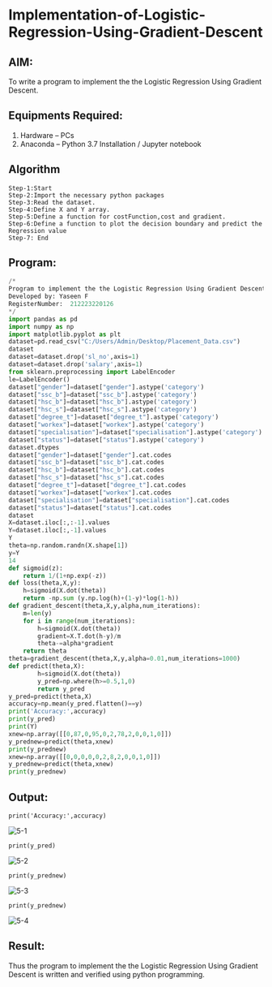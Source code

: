 # Implementation-of-Logistic-Regression-Using-Gradient-Descent

## AIM:
To write a program to implement the the Logistic Regression Using Gradient Descent.

## Equipments Required:
1. Hardware – PCs
2. Anaconda – Python 3.7 Installation / Jupyter notebook

## Algorithm
```
Step-1:Start
Step-2:Import the necessary python packages
Step-3:Read the dataset.
Step-4:Define X and Y array.
Step-5:Define a function for costFunction,cost and gradient.
Step-6:Define a function to plot the decision boundary and predict the Regression value 
Step-7: End
```
## Program:
```py
/*
Program to implement the the Logistic Regression Using Gradient Descent.
Developed by: Yaseen F
RegisterNumber:  212223220126
*/
import pandas as pd
import numpy as np
import matplotlib.pyplot as plt
dataset=pd.read_csv("C:/Users/Admin/Desktop/Placement_Data.csv")
dataset
dataset=dataset.drop('sl_no',axis=1)
dataset=dataset.drop('salary',axis=1)
from sklearn.preprocessing import LabelEncoder
le=LabelEncoder()
dataset["gender"]=dataset["gender"].astype('category')
dataset["ssc_b"]=dataset["ssc_b"].astype('category')
dataset["hsc_b"]=dataset["hsc_b"].astype('category')
dataset["hsc_s"]=dataset["hsc_s"].astype('category')
dataset["degree_t"]=dataset["degree_t"].astype('category')
dataset["workex"]=dataset["workex"].astype('category')
dataset["specialisation"]=dataset["specialisation"].astype('category')
dataset["status"]=dataset["status"].astype('category')
dataset.dtypes
dataset["gender"]=dataset["gender"].cat.codes
dataset["ssc_b"]=dataset["ssc_b"].cat.codes
dataset["hsc_b"]=dataset["hsc_b"].cat.codes
dataset["hsc_s"]=dataset["hsc_s"].cat.codes
dataset["degree_t"]=dataset["degree_t"].cat.codes
dataset["workex"]=dataset["workex"].cat.codes
dataset["specialisation"]=dataset["specialisation"].cat.codes
dataset["status"]=dataset["status"].cat.codes
dataset
X=dataset.iloc[:,:-1].values
Y=dataset.iloc[:,-1].values
Y
theta=np.random.randn(X.shape[1])
y=Y
14
def sigmoid(z):
    return 1/(1+np.exp(-z))
def loss(theta,X,y):
    h=sigmoid(X.dot(theta))
    return -np.sum (y.np.log(h)+(1-y)*log(1-h))
def gradient_descent(theta,X,y,alpha,num_iterations):
    m=len(y)
    for i in range(num_iterations):
        h=sigmoid(X.dot(theta))
        gradient=X.T.dot(h-y)/m
        theta-=alpha*gradient
    return theta
theta=gradient_descent(theta,X,y,alpha=0.01,num_iterations=1000)
def predict(theta,X):
        h=sigmoid(X.dot(theta))
        y_pred=np.where(h>=0.5,1,0)
        return y_pred
y_pred=predict(theta,X)
accuracy=np.mean(y_pred.flatten()==y)
print('Accuracy:',accuracy)
print(y_pred)
print(Y)
xnew=np.array([[0,87,0,95,0,2,78,2,0,0,1,0]])
y_prednew=predict(theta,xnew)
print(y_prednew)
xnew=np.array([[0,0,0,0,0,2,8,2,0,0,1,0]])
y_prednew=predict(theta,xnew)
print(y_prednew)

```

## Output:
```
print('Accuracy:',accuracy)
```
![5-1](https://github.com/user-attachments/assets/2e63e3f1-a543-4a3a-863b-fe7346d046df)
```
print(y_pred)
```
![5-2](https://github.com/user-attachments/assets/b796b6f2-b65a-477f-ac9d-af7fecf723ae)

```
print(y_prednew)
```

![5-3](https://github.com/user-attachments/assets/cdbda2b8-f1ea-42cd-92c9-eb51064aafc6)

```
print(y_prednew)
```

![5-4](https://github.com/user-attachments/assets/6c6cfc09-c132-42dd-9d82-37c5ca036ca0)

## Result:
Thus the program to implement the the Logistic Regression Using Gradient Descent is written and verified using python programming.

